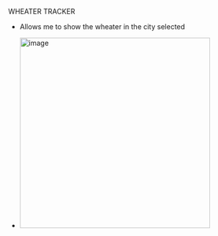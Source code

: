 WHEATER TRACKER

- Allows me to show the wheater in the city selected

- <img width="386" alt="image" src="https://github.com/user-attachments/assets/ebf36e9d-fb02-43b9-9ca1-9861ddb094c2" />
